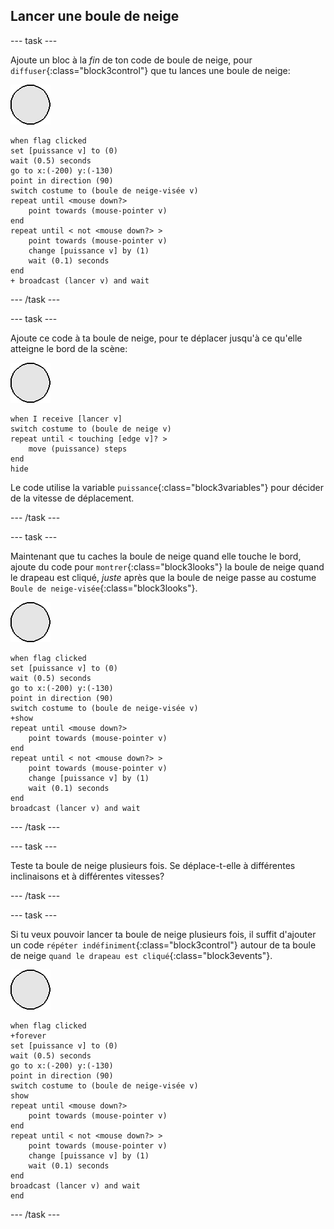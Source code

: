 ## Lancer une boule de neige

--- task ---

Ajoute un bloc à la _fin_ de ton code de boule de neige, pour `diffuser`{:class="block3control"} que tu lances une boule de neige:

![sprite de boule de neige](images/snowball-sprite.png)

```blocks3
when flag clicked
set [puissance v] to (0)
wait (0.5) seconds
go to x:(-200) y:(-130)
point in direction (90)
switch costume to (boule de neige-visée v)
repeat until <mouse down?>
    point towards (mouse-pointer v)
end
repeat until < not <mouse down?> >
    point towards (mouse-pointer v)
    change [puissance v] by (1)
    wait (0.1) seconds
end
+ broadcast (lancer v) and wait
```

--- /task ---

--- task ---

Ajoute ce code à ta boule de neige, pour te déplacer jusqu'à ce qu'elle atteigne le bord de la scène:

![sprite de boule de neige](images/snowball-sprite.png)

```blocks3
when I receive [lancer v]
switch costume to (boule de neige v)
repeat until < touching [edge v]? >
    move (puissance) steps
end
hide
```

Le code utilise la variable `puissance`{:class="block3variables"} pour décider de la vitesse de déplacement.

--- /task ---

--- task ---

Maintenant que tu caches la boule de neige quand elle touche le bord, ajoute du code pour `montrer`{:class="block3looks"} la boule de neige quand le drapeau est cliqué, _juste_ après que la boule de neige passe au costume `Boule de neige-visée`{:class="block3looks"}.

![sprite de boule de neige](images/snowball-sprite.png)

```blocks3
when flag clicked
set [puissance v] to (0)
wait (0.5) seconds
go to x:(-200) y:(-130)
point in direction (90)
switch costume to (boule de neige-visée v)
+show
repeat until <mouse down?>
    point towards (mouse-pointer v)
end
repeat until < not <mouse down?> >
    point towards (mouse-pointer v)
    change [puissance v] by (1)
    wait (0.1) seconds
end
broadcast (lancer v) and wait
```

--- /task ---

--- task ---

Teste ta boule de neige plusieurs fois. Se déplace-t-elle à différentes inclinaisons et à différentes vitesses?

--- /task ---

--- task ---

Si tu veux pouvoir lancer ta boule de neige plusieurs fois, il suffit d'ajouter un code `répéter indéfiniment`{:class="block3control"} autour de ta boule de neige `quand le drapeau est cliqué`{:class="block3events"}.

![sprite de boule de neige](images/snowball-sprite.png)

```blocks3
when flag clicked
+forever
set [puissance v] to (0)
wait (0.5) seconds
go to x:(-200) y:(-130)
point in direction (90)
switch costume to (boule de neige-visée v)
show
repeat until <mouse down?>
    point towards (mouse-pointer v)
end
repeat until < not <mouse down?> >
    point towards (mouse-pointer v)
    change [puissance v] by (1)
    wait (0.1) seconds
end
broadcast (lancer v) and wait
end
```

--- /task ---
